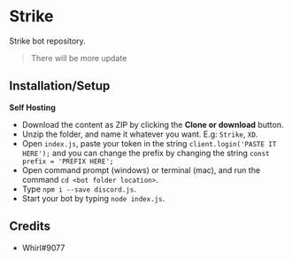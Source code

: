 # Strike
Strike bot repository.
> There will be more update

## Installation/Setup
**Self Hosting**
- Download the content as ZIP by clicking the **Clone or download** button.
- Unzip the folder, and name it whatever you want. E.g: `Strike`, `XD`.
- Open `index.js`, paste your token in the string `client.login('PASTE IT HERE');` and you can change the prefix by changing the string `const prefix = 'PREFIX HERE';`
- Open command prompt (windows) or terminal (mac), and run the command `cd <bot folder location>`.
- Type `npm i --save discord.js`.
- Start your bot by typing `node index.js`.

## Credits

- Whirl#9077
